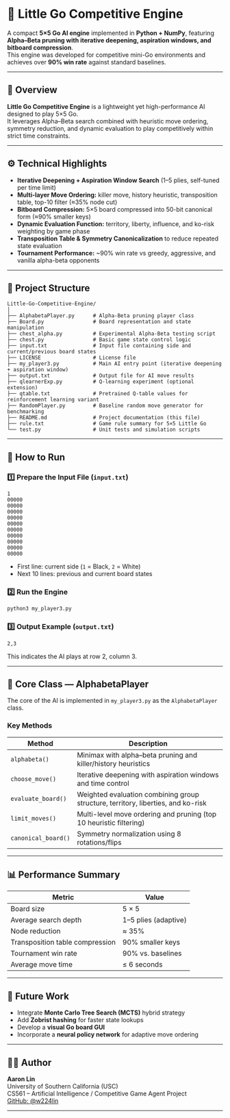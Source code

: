 # 🧠 Little Go Competitive Engine

A compact **5×5 Go AI engine** implemented in **Python + NumPy**, featuring **Alpha–Beta pruning with iterative deepening, aspiration windows, and bitboard compression**.  
This engine was developed for competitive mini-Go environments and achieves over **90% win rate** against standard baselines.

---

## 📘 Overview

**Little Go Competitive Engine** is a lightweight yet high-performance AI designed to play 5×5 Go.  
It leverages Alpha–Beta search combined with heuristic move ordering, symmetry reduction, and dynamic evaluation to play competitively within strict time constraints.

---

## ⚙️ Technical Highlights

- **Iterative Deepening + Aspiration Window Search** (1–5 plies, self-tuned per time limit)
- **Multi-layer Move Ordering:** killer move, history heuristic, transposition table, top-10 filter (≈35% node cut)
- **Bitboard Compression:** 5×5 board compressed into 50-bit canonical form (≈90% smaller keys)
- **Dynamic Evaluation Function:** territory, liberty, influence, and ko-risk weighting by game phase
- **Transposition Table & Symmetry Canonicalization** to reduce repeated state evaluation
- **Tournament Performance:** ~90% win rate vs greedy, aggressive, and vanilla alpha-beta opponents

---

## 🧩 Project Structure

```
Little-Go-Competitive-Engine/
│
├── AlphabetaPlayer.py      # Alpha-Beta pruning player class
├── Board.py                # Board representation and state manipulation
├── chest_alpha.py          # Experimental Alpha-Beta testing script
├── chest.py                # Basic game state control logic
├── input.txt               # Input file containing side and current/previous board states
├── LICENSE                 # License file
├── my_player3.py           # Main AI entry point (iterative deepening + aspiration window)
├── output.txt              # Output file for AI move results
├── qlearnerExp.py          # Q-learning experiment (optional extension)
├── qtable.txt              # Pretrained Q-table values for reinforcement learning variant
├── RandomPlayer.py         # Baseline random move generator for benchmarking
├── README.md               # Project documentation (this file)
├── rule.txt                # Game rule summary for 5×5 Little Go
└── test.py                 # Unit tests and simulation scripts
```

---

## 🚀 How to Run

### 1️⃣ Prepare the Input File (`input.txt`)

```
1
00000
00000
00000
00000
00000
00000
00000
00000
00000
00000
```
- First line: current side (`1` = Black, `2` = White)  
- Next 10 lines: previous and current board states

### 2️⃣ Run the Engine

```bash
python3 my_player3.py
```

### 3️⃣ Output Example (`output.txt`)
```
2,3
```
This indicates the AI plays at row 2, column 3.

---

## 🧠 Core Class — AlphabetaPlayer

The core of the AI is implemented in `my_player3.py` as the `AlphabetaPlayer` class.

### Key Methods

| Method | Description |
|--------|--------------|
| `alphabeta()` | Minimax with alpha–beta pruning and killer/history heuristics |
| `choose_move()` | Iterative deepening with aspiration windows and time control |
| `evaluate_board()` | Weighted evaluation combining group structure, territory, liberties, and ko-risk |
| `limit_moves()` | Multi-level move ordering and pruning (top 10 heuristic filtering) |
| `canonical_board()` | Symmetry normalization using 8 rotations/flips |

---

## 📊 Performance Summary

| Metric | Value |
|--------|-------|
| Board size | 5 × 5 |
| Average search depth | 1–5 plies (adaptive) |
| Node reduction | ≈ 35% |
| Transposition table compression | 90% smaller keys |
| Tournament win rate | 90% vs. baselines |
| Average move time | ≤ 6 seconds |

---

## 🧩 Future Work

- Integrate **Monte Carlo Tree Search (MCTS)** hybrid strategy  
- Add **Zobrist hashing** for faster state lookups  
- Develop a **visual Go board GUI**  
- Incorporate a **neural policy network** for adaptive move ordering  

---

## 👨‍💻 Author

**Aaron Lin**  
University of Southern California (USC)  
CS561 – Artificial Intelligence / Competitive Game Agent Project  
[GitHub: @w224lin](https://github.com/w224lin)

---
